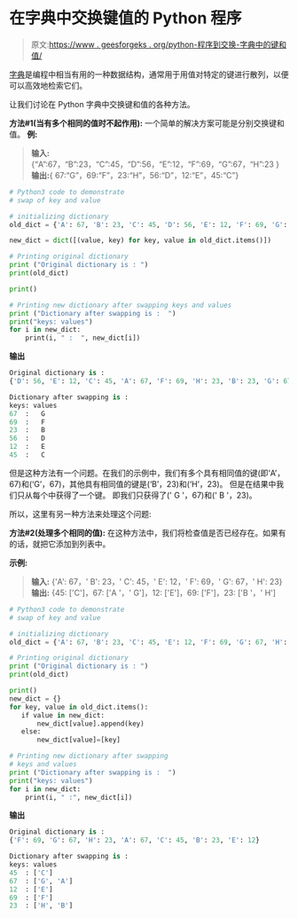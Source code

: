 # 在字典中交换键值的 Python 程序

> 原文:[https://www . geesforgeks . org/python-程序到交换-字典中的键和值/](https://www.geeksforgeeks.org/python-program-to-swap-keys-and-values-in-dictionary/)

[字典](https://www.geeksforgeeks.org/python-dictionary/)是编程中相当有用的一种数据结构，通常用于用值对特定的键进行散列，以便可以高效地检索它们。

让我们讨论在 Python 字典中交换键和值的各种方法。

**方法#1(当有多个相同的值时不起作用):**
一个简单的解决方案可能是分别交换键和值。
**例:**

> **输入:**{“A”:67，“B”:23，“C”:45，“D”:56，“E”:12，“F”:69，“G”:67，“H”:23 }
> **输出:**{ 67:“G”，69:“F”，23:“H”，56:“D”，12:“E”，45:“C”}

```py
# Python3 code to demonstrate  
# swap of key and value 

# initializing dictionary 
old_dict = {'A': 67, 'B': 23, 'C': 45, 'D': 56, 'E': 12, 'F': 69, 'G': 67, 'H': 23}

new_dict = dict([(value, key) for key, value in old_dict.items()])

# Printing original dictionary 
print ("Original dictionary is : ")
print(old_dict) 

print()

# Printing new dictionary after swapping keys and values
print ("Dictionary after swapping is :  ") 
print("keys: values")
for i in new_dict:
    print(i, " :  ", new_dict[i])
```

**输出**

```py
Original dictionary is : 
{'D': 56, 'E': 12, 'C': 45, 'A': 67, 'F': 69, 'H': 23, 'B': 23, 'G': 67}

Dictionary after swapping is :  
keys: values
67  :   G
69  :   F
23  :   B
56  :   D
12  :   E
45  :   C

```

但是这种方法有一个问题。在我们的示例中，我们有多个具有相同值的键(即‘A’，67)和(‘G’，67)，其他具有相同值的键是(‘B’，23)和(‘H’，23)。
但是在结果中我们只从每个中获得了一个键。
即我们只获得了(' G '，67)和(' B '，23)。

所以，这里有另一种方法来处理这个问题:

**方法#2(处理多个相同的值):**
在这种方法中，我们将检查值是否已经存在。如果有的话，就把它添加到列表中。

**示例:**

> **输入:** {'A': 67，' B': 23，' C': 45，' E': 12，' F': 69，' G': 67，' H': 23}
> **输出:** {45: ['C']，67: ['A '，' G']，12: ['E']，69: ['F']，23: ['B '，' H']

```py
# Python3 code to demonstrate  
# swap of key and value 

# initializing dictionary 
old_dict = {'A': 67, 'B': 23, 'C': 45, 'E': 12, 'F': 69, 'G': 67, 'H': 23}

# Printing original dictionary 
print ("Original dictionary is : ")
print(old_dict) 

print()
new_dict = {}
for key, value in old_dict.items():
   if value in new_dict:
       new_dict[value].append(key)
   else:
       new_dict[value]=[key]

# Printing new dictionary after swapping
# keys and values
print ("Dictionary after swapping is :  ") 
print("keys: values")
for i in new_dict:
    print(i, " :", new_dict[i])
```

**输出**

```py
Original dictionary is : 
{'F': 69, 'G': 67, 'H': 23, 'A': 67, 'C': 45, 'B': 23, 'E': 12}

Dictionary after swapping is :  
keys: values
45  : ['C']
67  : ['G', 'A']
12  : ['E']
69  : ['F']
23  : ['H', 'B']

```